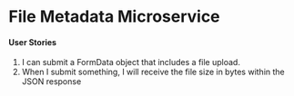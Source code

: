 <h1>File Metadata Microservice</h1>

<h4>User Stories</h4>
<ol>
    <li>I can submit a FormData object that includes a file upload.</li>
    <li>When I submit something, I will receive the file size in bytes within the JSON response</li>
</ol>
